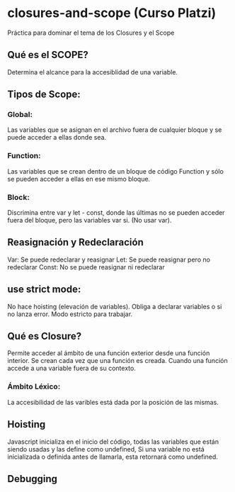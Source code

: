 # closures-and-scope (Curso Platzi)

Práctica para dominar el tema de los Closures y el Scope

## Qué es el SCOPE?
Determina el alcance para la accesiblidad de una variable.

## Tipos de Scope:

### Global: 
Las variables que se asignan en el archivo fuera de cualquier bloque y se puede acceder a ellas donde sea.

### Function: 
Las variables que se crean dentro de un bloque de código Function y sólo se pueden acceder a ellas en ese mismo bloque.

### Block: 
Discrimina entre var y let - const, donde las últimas no se pueden acceder fuera del bloque, pero las variables var si. (No usar var).

## Reasignación y Redeclaración

Var: Se puede redeclarar y reasignar
Let: Se puede reasignar pero no redeclarar
Const: No se puede reasignar ni redeclarar

## use strict mode: 
No hace hoisting (elevación de variables). Obliga a declarar variables o si no lanza error.
Modo estricto para trabajar.

## Qué es Closure?
Permite acceder al ámbito de una función exterior desde una función interior. Se crean cada vez que una función es creada. Cuando una función accede a una variable fuera de su contexto.

### Ámbito Léxico: 
La accesibilidad de las varibles está dada por la posición de las mismas.

## Hoisting
Javascript inicializa en el inicio del código, todas las variables que están siendo usadas y las define como undefined, Si una variable no está inicializada o definida antes de llamarla, esta retornará como undefined.

## Debugging